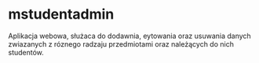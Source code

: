 mstudentadmin
=============
Aplikacja webowa, służaca do dodawnia, eytowania oraz usuwania danych zwiazanych z róznego radzaju  przedmiotami 
oraz należących do nich studentów.
